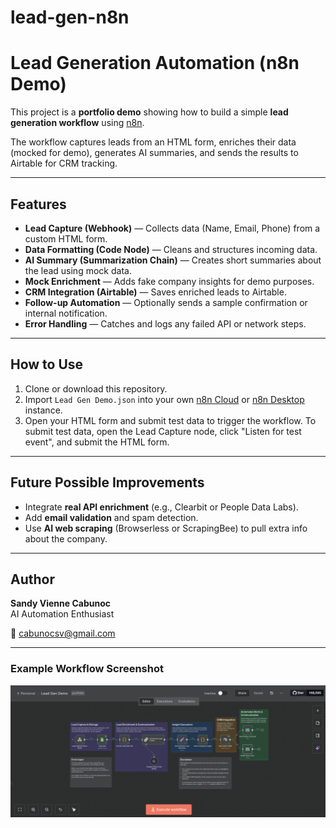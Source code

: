 # lead-gen-n8n
# Lead Generation Automation (n8n Demo)

This project is a **portfolio demo** showing how to build a simple **lead generation workflow** using [n8n](https://n8n.io/).

The workflow captures leads from an HTML form, enriches their data (mocked for demo), generates AI summaries, and sends the results to Airtable for CRM tracking.

---

## Features

- **Lead Capture (Webhook)** — Collects data (Name, Email, Phone) from a custom HTML form.  
- **Data Formatting (Code Node)** — Cleans and structures incoming data.  
- **AI Summary (Summarization Chain)** — Creates short summaries about the lead using mock data.  
- **Mock Enrichment** — Adds fake company insights for demo purposes.  
- **CRM Integration (Airtable)** — Saves enriched leads to Airtable.  
- **Follow-up Automation** — Optionally sends a sample confirmation or internal notification.  
- **Error Handling** — Catches and logs any failed API or network steps.

---

## How to Use

1. Clone or download this repository.  
2. Import `Lead Gen Demo.json` into your own [n8n Cloud](https://app.n8n.cloud) or [n8n Desktop](https://docs.n8n.io/hosting/installation/) instance.  
3. Open your HTML form and submit test data to trigger the workflow. To submit test data, open the Lead Capture node, click "Listen for test event", and submit the HTML form.

---

## Future Possible Improvements

- Integrate **real API enrichment** (e.g., Clearbit or People Data Labs).  
- Add **email validation** and spam detection.  
- Use **AI web scraping** (Browserless or ScrapingBee) to pull extra info about the company.  

---

## Author

**Sandy Vienne Cabunoc**  
AI Automation Enthusiast

📧 cabunocsv@gmail.com

---

### Example Workflow Screenshot 
![Workflow Screenshot](./workflow.png)

